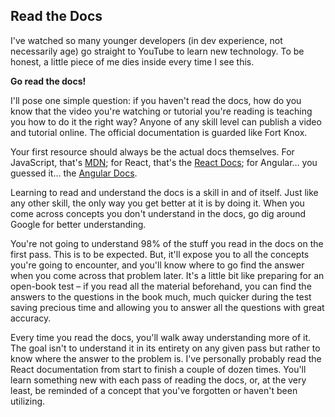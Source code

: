 ## Read the Docs

I've watched so many younger developers (in dev experience, not necessarily age) go straight to YouTube to learn new technology. To be honest, a little piece of me dies inside every time I see this.

**Go read the docs!**

I'll pose one simple question: if you haven't read the docs, how do you know that the video you're watching or tutorial you're reading is teaching you how to do it the right way? Anyone of any skill level can publish a video and tutorial online. The official documentation is guarded like Fort Knox.

Your first resource should always be the actual docs themselves. For JavaScript, that's [MDN](https://developer.mozilla.org/en-US/docs/Web/JavaScript); for React, that's the [React Docs](https://reactjs.org/); for Angular... you guessed it... the [Angular Docs](https://angular.io).

Learning to read and understand the docs is a skill in and of itself. Just like any other skill, the only way you get better at it is by doing it. When you come across concepts you don't understand in the docs, go dig around Google for better understanding.

You're not going to understand 98% of the stuff you read in the docs on the first pass. This is to be expected. But, it'll expose you to all the concepts you're going to encounter, and you'll know where to go find the answer when you come across that problem later. It's a little bit like preparing for an open-book test – if you read all the material beforehand, you can find the answers to the questions in the book much, much quicker during the test saving precious time and allowing you to answer all the questions with great accuracy.

Every time you read the docs, you'll walk away understanding more of it. The goal isn't to understand it in its entirety on any given pass but rather to know where the answer to the problem is. I've personally probably read the React documentation from start to finish a couple of dozen times. You'll learn something new with each pass of reading the docs, or, at the very least, be reminded of a concept that you've forgotten or haven't been utilizing.
